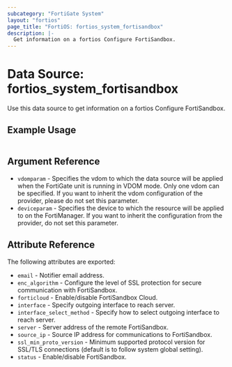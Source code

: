 ```yaml
---
subcategory: "FortiGate System"
layout: "fortios"
page_title: "FortiOS: fortios_system_fortisandbox"
description: |-
  Get information on a fortios Configure FortiSandbox.
---
```


# Data Source: fortios_system_fortisandbox
Use this data source to get information on a fortios Configure FortiSandbox.


## Example Usage

```hcl

```

## Argument Reference

* `vdomparam` - Specifies the vdom to which the data source will be applied when the FortiGate unit is running in VDOM mode. Only one vdom can be specified. If you want to inherit the vdom configuration of the provider, please do not set this parameter.
* `deviceparam` - Specifies the device to which the resource will be applied to on the FortiManager. If you want to inherit the configuration from the provider, do not set this parameter.

## Attribute Reference

The following attributes are exported:

* `email` - Notifier email address.
* `enc_algorithm` - Configure the level of SSL protection for secure communication with FortiSandbox.
* `forticloud` - Enable/disable FortiSandbox Cloud.
* `interface` - Specify outgoing interface to reach server.
* `interface_select_method` - Specify how to select outgoing interface to reach server.
* `server` - Server address of the remote FortiSandbox.
* `source_ip` - Source IP address for communications to FortiSandbox.
* `ssl_min_proto_version` - Minimum supported protocol version for SSL/TLS connections (default is to follow system global setting).
* `status` - Enable/disable FortiSandbox.
